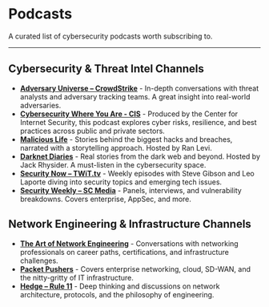 # Podcasts

A curated list of cybersecurity podcasts worth subscribing to.

---

## Cybersecurity & Threat Intel Channels

- **[Adversary Universe – CrowdStrike](https://www.crowdstrike.com/en-us/resources/adversary-universe-podcast/)** - In-depth conversations with threat analysts and adversary tracking teams. A great insight into real-world adversaries.
- **[Cybersecurity Where You Are - CIS](https://fast.wistia.net/embed/channel/0l9fss300m)** - Produced by the Center for Internet Security, this podcast explores cyber risks, resilience, and best practices across public and private sectors.
- **[Malicious Life](https://redcircle.com/shows/malicious-life)** - Stories behind the biggest hacks and breaches, narrated with a storytelling approach. Hosted by Ran Levi.
- **[Darknet Diaries](https://darknetdiaries.com)** - Real stories from the dark web and beyond. Hosted by Jack Rhysider. A must-listen in the cybersecurity space.
- **[Security Now – TWiT.tv](https://twit.tv/shows/security-now)** - Weekly episodes with Steve Gibson and Leo Laporte diving into security topics and emerging tech issues.
- **[Security Weekly – SC Media](https://www.scworld.com/security-weekly)** - Panels, interviews, and vulnerability breakdowns. Covers enterprise, AppSec, and more.

## Network Engineering & Infrastructure Channels

- **[The Art of Network Engineering](https://artofnetworkengineering.com)** - Conversations with networking professionals on career paths, certifications, and infrastructure challenges.
- **[Packet Pushers](https://packetpushers.net)** - Covers enterprise networking, cloud, SD-WAN, and the nitty-gritty of IT infrastructure.
- **[Hedge – Rule 11](https://rule11.tech/category/hedge/)** - Deep thinking and discussions on network architecture, protocols, and the philosophy of engineering.
